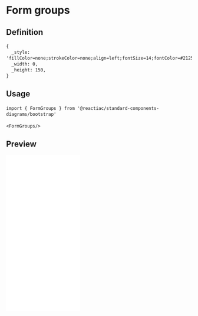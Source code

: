 # Form groups

## Definition

```
{
  _style: 'fillColor=none;strokeColor=none;align=left;fontSize=14;fontColor=#212529;',
  _width: 0,
  _height: 150,
}
```

## Usage

```
import { FormGroups } from '@reactiac/standard-components-diagrams/bootstrap'

<FormGroups/>
```

## Preview

<img src="./form-groups.png" width="200"/>
